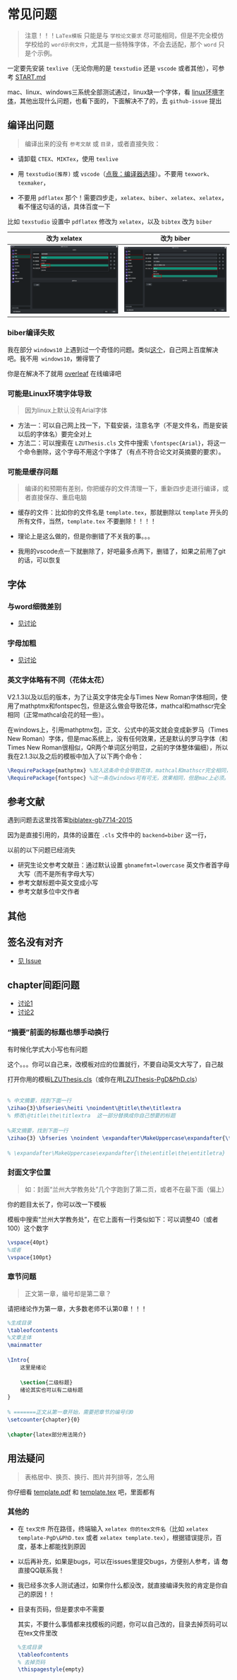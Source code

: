 # 常见问题

> 注意！！！`LaTex模板` 只能是与 `学校论文要求` 尽可能相同，但是不完全模仿学校给的 `word示例文件`，尤其是一些特殊字体，不会去适配，那个 `word` 只是个示例。

一定要先安装 `texlive`（无论你用的是 `texstudio` 还是 `vscode` 或者其他），可参考 [START.md](START.md)

mac、linux、windows三系统全部测试通过，linux缺一个字体，看 [linux环境字体](#可能是Linux环境字体导致)，其他出现什么问题，也看下面的，下面解决不了的，去 `github-issue` 提出


## 编译出问题

> 编译出来的没有 `参考文献` 或 `目录`，或者直接失败：

- 请卸载 `CTEX`、`MIKTex`，使用 `texlive`

- 用 `texstudio(推荐)` 或 `vscode`（[点我：编译器选择](./START.md/#编译器选择)）。不要用 `texwork`、`texmaker`，

- 不要用 `pdflatex` 那个！需要四步走，`xelatex`、`biber`、`xelatex`、`xelatex`，看不懂这句话的话，具体百度一下

比如 `texstudio` 设置中 `pdflatex` 修改为 `xelatex`，以及 `bibtex` 改为 `biber`

改为 xelatex | 改为 biber
-|-
![alt text](images/texstudio.png) | ![alt text](images/texstudio2.png)


### biber编译失败

我在部分 `windows10` 上遇到过一个奇怪的问题。类似[这个](https://github.com/plk/biber/issues/59)，自己网上百度解决吧。我不用` windows10`，懒得管了

你是在解决不了就用 [overleaf](https://www.overleaf.com/project) 在线编译吧



### 可能是Linux环境字体导致

> 因为linux上默认没有Arial字体

- 方法一：可以自己网上找一下，下载安装，注意名字（不是文件名，而是安装以后的字体名）要完全对上
- 方法二：可以搜索在 `LZUThesis.cls` 文件中搜索 `\fontspec{Arial}`，将这一个命令删除，这个字母不用这个字体了（有点不符合论文对英摘要的要求）。

### 可能是缓存问题

> 编译的和预期有差别，你把缓存的文件清理一下，重新四步走进行编译，或者直接保存、重启电脑

- 缓存的文件：比如你的文件名是 `template.tex`，那就删除以 `template` 开头的所有文件，当然，`template.tex` 不要删除！！！！

- 理论上是这么做的，但是你删错了不关我的事。。。

- 我用的vscode点一下就删除了，好吧最多点两下，删错了，如果之前用了git的话，可以恢复


## 字体

### 与word细微差别

- [见讨论](https://gitee.com/yuhldr/LZUThesis2020/issues/I6QJCA)

### 字母加粗

- [见讨论](https://github.com/yuhldr/LZUThesis2020/issues/15)


### 英文字体略有不同（花体太花）

V2.1.3以及以后的版本，为了让英文字体完全与Times New Roman字体相同，使用了mathptmx和fontspec包，但是这么做会导致花体，mathcal和mathscr完全相同（正常mathcal会花的轻一些）。

在windows上，引用mathptmx包，正文、公式中的英文就会变成新罗马（Times New Roman）字体，但是mac系统上，没有任何效果，还是默认的罗马字体（和Times New Roman很相似，QR两个单词区分明显，之前的字体整体偏细），所以我在2.1.3以及之后的模板中加入了以下两个命令：

```tex
\RequirePackage{mathptmx} %加入这条命令会导致花体，mathcal和mathscr完全相同，正常mathcal会花的轻一些。
\RequirePackage{fontspec} %这一条在windows可有可无，效果相同，但是mac上必须。
```


## 参考文献


遇到问题去这里找答案[biblatex-gb7714-2015](https://github.com/hushidong/biblatex-gb7714-2015?tab=readme-ov-file#tutorial%E4%BD%BF%E7%94%A8%E5%85%A5%E9%97%A8)

因为是直接引用的，具体的设置在 `.cls` 文件中的 `backend=biber` 这一行，


以前的以下问题已经消失

- 研究生论文参考文献丑：通过默认设置 `gbnamefmt=lowercase` 英文作者首字母大写（而不是所有字母大写）
- 参考文献标题中英文变成小写
- 参考文献多位中文作者


## 其他

## 签名没有对齐

- [见 Issue](https://gitee.com/yuhldr/LZUThesis2020/issues/I77IDC#note_18273533)

## chapter间距问题

- [讨论1](https://github.com/yuhldr/LZUThesis2020/issues/7)
- [讨论2](https://gitee.com/yuhldr/LZUThesis2020/issues/I6QZKG
)

### “摘要”前面的标题也想手动换行

有时候化学式大小写也有问题

这个。。。你可以自己来，改模板对应的位置就行，不要自动英文大写了，自己敲

打开你用的模板[LZUThesis.cls](/LZUThesis.cls)（或你在用[LZUThesis-PgD&PhD.cls](/LZUThesis-PgD&PhD.cls)）

```tex

% 中文摘要，找到下面一行
\zihao{3}\bfseries\heiti \noindent\@title\the\titlextra
% 修改\@title\the\titlextra  这一部分替换成你自己想要的标题

%英文摘要，找到下面一行
\zihao{3} \bfseries \noindent \expandafter\MakeUppercase\expandafter{\the\entitle\the\entitletra}

% \expandafter\MakeUppercase\expandafter{\the\entitle\the\entitletra}  这一部分替换成你自己想要的标题
```


### 封面文字位置

> 如：封面“兰州大学教务处”几个字跑到了第二页，或者不在最下面（偏上）

你的题目太长了，你可以改一下模板

模板中搜索“兰州大学教务处”，在它上面有一行类似如下：可以调整40（或者100）这个数字

```tex
\vspace{40pt}
%或者
\vspace{100pt}
```


### 章节问题

> 正文第一章，编号却是第二章？

请把绪论作为第一章，大多数老师不认第0章！！！

```tex
%生成目录
\tableofcontents
%文章主体
\mainmatter

\Intro{
    这里是绪论

    \section{二级标题}
    绪论其实也可以有二级标题
}

% =======正文从第一章开始，需要把章节的编号归0
\setcounter{chapter}{0}

\chapter{latex部分用法简介}
```

## 用法疑问

> 表格居中、换页、换行、图片并列排等，怎么用

你仔细看 [template.pdf](../template.pdf) 和 [template.tex](../template.tex) 吧，里面都有

### 其他的

- 在 `tex文件` 所在路径，终端输入 `xelatex 你的tex文件名`（比如 `xelatex template-PgD\&PhD.tex` 或者 `xelatex template.tex`），根据错误提示，百度，基本上都能找到原因

- 以后再补充，如果是bugs，可以在issues里提交bugs，方便别人参考，请 **勿** 直接QQ联系我！

- 我已经多次多人测试通过，如果你什么都没改，就直接编译失败的肯定是你自己的原因！！

- 目录有页码，但是要求中不需要

  其实，不要什么事情都来找模板的问题，你可以自己改的，目录去掉页码可以在tex文件里改

  ```tex
  %生成目录
  \tableofcontents
  % 去掉页码
  \thispagestyle{empty}
  ```
